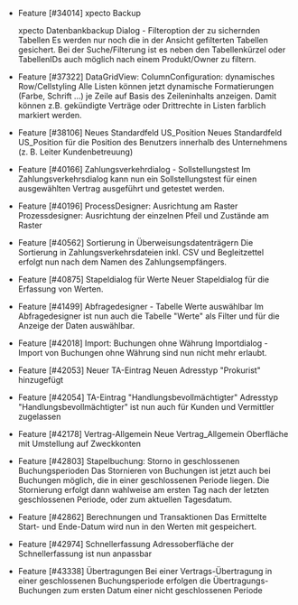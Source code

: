 * Feature [#34014] xpecto Backup

   xpecto Datenbankbackup Dialog - Filteroption der zu sichernden Tabellen
  Es werden nur noch die in der Ansicht gefilterten Tabellen gesichert. Bei der Suche/Filterung ist es neben den Tabellenkürzel oder    TabellenIDs auch möglich nach einem Produkt/Owner zu filtern.

* Feature [#37322] DataGridView: ColumnConfiguration: dynamisches Row/Cellstyling
Alle Listen können jetzt dynamische Formatierungen (Farbe, Schrift ...) je Zeile auf Basis des Zeileninhalts anzeigen.
Damit können z.B. gekündigte Verträge oder Drittrechte in Listen farblich markiert werden.
* Feature [#38106] Neues Standardfeld US_Position
Neues Standardfeld US_Position für die Position des Benutzers innerhalb des Unternehmens (z. B. Leiter Kundenbetreuung)
* Feature [#40166] Zahlungsverkehrdialog - Sollstellungstest
Im Zahlungsverkehrsdialog kann nun ein Sollstellungstest für einen ausgewählten Vertrag ausgeführt und getestet werden.
* Feature [#40196] ProcessDesigner: Ausrichtung am Raster
Prozessdesigner: Ausrichtung der einzelnen Pfeil und Zustände am Raster
* Feature [#40562] Sortierung in Überweisungsdatenträgern
Die Sortierung in Zahlungsverkehrsdateien inkl. CSV und Begleitzettel erfolgt nun nach dem Namen des Zahlungsempfängers.
* Feature [#40875] Stapeldialog für Werte
Neuer Stapeldialog für die Erfassung von Werten.
* Feature [#41499] Abfragedesigner - Tabelle Werte auswählbar
Im Abfragedesigner ist nun auch die Tabelle "Werte" als Filter und für die Anzeige der Daten auswählbar.
* Feature [#42018] Import: Buchungen ohne Währung
Importdialog - Import von Buchungen ohne Währung sind nun nicht mehr erlaubt.
* Feature [#42053] Neuer TA-Eintrag
Neuen Adresstyp "Prokurist" hinzugefügt
* Feature [#42054] TA-Eintrag "Handlungsbevollmächtigter"
Adresstyp "Handlungsbevollmächtigter" ist nun auch für Kunden und Vermittler zugelassen
* Feature [#42178] Vertrag-Allgemein
Neue Vertrag_Allgemein Oberfläche mit Umstellung auf Zweckkonten
* Feature [#42803] Stapelbuchung: Storno in geschlossenen Buchungsperioden
Das Stornieren von Buchungen ist jetzt auch bei Buchungen möglich, die in einer geschlossenen Periode liegen. Die Stornierung erfolgt dann wahlweise am ersten Tag nach der letzten geschlossenen Periode, oder zum aktuellen Tagesdatum.
* Feature [#42862] Berechnungen und Transaktionen
Das Ermittelte Start- und Ende-Datum wird nun in den Werten mit gespeichert.
* Feature [#42974] Schnellerfassung
Adressoberfläche der Schnellerfassung ist nun anpassbar
* Feature [#43338] Übertragungen
Bei einer Vertrags-Übertragung in einer geschlossenen Buchungsperiode erfolgen die Übertragungs-Buchungen zum ersten Datum einer nicht geschlossenen Periode
